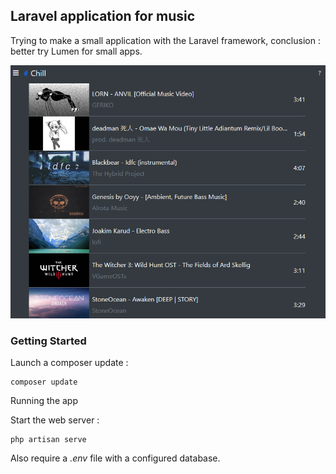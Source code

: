 ## Laravel application for music

Trying to make a small application with the Laravel framework, conclusion : better try Lumen for small apps.

![preview](preview.PNG)

### Getting Started

Launch a composer update :

```
composer update
```

Running the app

Start the web server :

```
php artisan serve
```

Also require a *.env* file with a configured database.